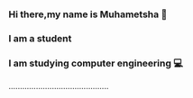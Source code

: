 ### Hi there,my name is Muhametsha 👋
### I am a student 
### I am studying computer engineering 💻
............................................

  
